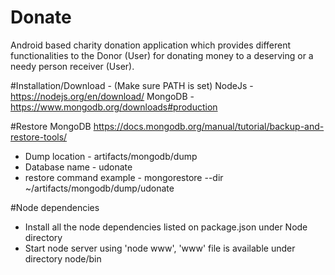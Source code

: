 # Donate
Android based charity donation application which provides different functionalities to the Donor (User) for donating money to a deserving or a needy person receiver (User).

#Installation/Download - (Make sure PATH is set)
NodeJs - https://nodejs.org/en/download/
MongoDB - https://www.mongodb.org/downloads#production

#Restore MongoDB
https://docs.mongodb.org/manual/tutorial/backup-and-restore-tools/

* Dump location - artifacts/mongodb/dump
* Database name - udonate
* restore command example - mongorestore --dir ~/artifacts/mongodb/dump/udonate

#Node dependencies
* Install all the node dependencies listed on package.json under Node directory
* Start node server using 'node www', 'www' file is available under directory node/bin
